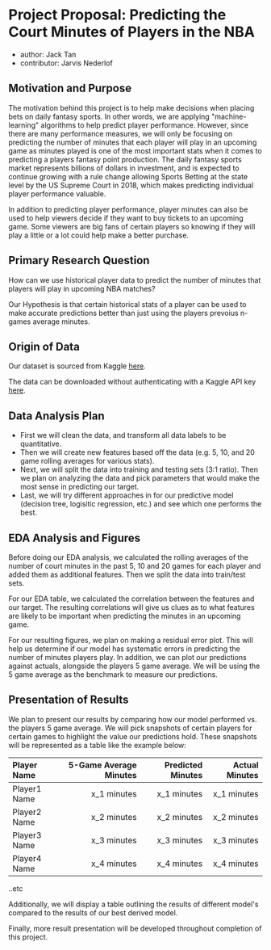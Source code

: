 # Project Proposal: Predicting the Court Minutes of Players in the NBA

- author: Jack Tan
- contributor: Jarvis Nederlof

## Motivation and Purpose


The motivation behind this project is to help make decisions when placing bets on daily fantasy sports. In other words, we are applying "machine-learning" algorithms to help predict player performance. However, since there are many performance measures, we will only be focusing on predicting the number of minutes that each player will play in an upcoming game as minutes played is one of the most important stats when it comes to predicting a players fantasy point production. The daily fantasy sports market represents billions of dollars in investment, and is expected to continue growing with a rule change allowing Sports Betting at the state level by the US Supreme Court in 2018, which makes predicting individual player performance valuable.

In addition to predicting player performance, player minutes can also be used to help viewers decide if they want to buy tickets to an upcoming game. Some viewers are big fans of certain players so knowing if they will play a little or a lot could help make a better purchase.

## Primary Research Question


How can we use historical player data to predict the number of minutes that players will play in upcoming NBA matches?

Our Hypothesis is that certain historical stats of a player can be used to make accurate predictions better than just using the players prevoius n-games average minutes.

## Origin of Data


Our dataset is sourced from Kaggle [here](https://www.kaggle.com/pablote/nba-enhanced-stats#2012-18_playerBoxScore.csv).

The data can be downloaded without authenticating with a Kaggle API key [here](https://github.com/jnederlo/nba_data/blob/master/2012-18_playerBoxScore.csv).

## Data Analysis Plan


- First we will clean the data, and transform all data labels to be quantitative. 
- Then we will create new features based off the data (e.g. 5, 10, and 20 game rolling averages for various stats). 
- Next, we will split the data into training and testing sets (3:1 ratio). Then we plan on analyzing the data and pick parameters that would make the most sense in predicting our target.
- Last, we will try different approaches in for our predictive model (decision tree, logisitic regression, etc.) and see which one performs the best. 

## EDA Analysis and Figures


Before doing our EDA analysis, we calculated the rolling averages of the number of court minutes in the past 5, 10 and 20 games for each player and added them as additional features. Then we split the data into train/test sets.

For our EDA table, we calculated the correlation between the features and our target. The resulting correlations will give us clues as to what features are likely to be important when predicting the minutes in an upcoming game. 

For our resulting figures, we plan on making a residual error plot. This will help us determine if our model has systematic errors in predicting the number of minutes players play. In addition, we can plot our predictions against actuals, alongside the players 5 game average. We will be using the 5 game average as the benchmark to measure our predictions.

## Presentation of Results


We plan to present our results by comparing how our model performed vs. the players 5 game average. We will pick snapshots of certain players for certain games to highlight the value our predictions hold. These snapshots will be represented as a table like the example below:

| Player Name | 5-Game Average Minutes | Predicted Minutes | Actual Minutes |
| :--- | ---: | ---: | ---: |
|Player1 Name | x_1 minutes | x_1 minutes | x_1 minutes |
|Player2 Name | x_2 minutes | x_2 minutes | x_2 minutes |
|Player3 Name | x_3 minutes | x_3 minutes | x_3 minutes |
|Player4 Name | x_4 minutes | x_4 minutes | x_4 minutes |
..etc

Additionally, we will display a table outlining the results of different model's compared to the results of our best derived model.

Finally, more result presentation will be developed throughout completion of this project.



